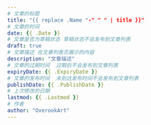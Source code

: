 ```yaml
---
# 文章的标题
title: "{{ replace .Name "-" " " | title }}"
# 文章的时间
date: {{ .Date }}
# 文章是否为草稿状态 草稿状态不会发布到文章列表
draft: true
# 文章描述 在文章列表页展示的内容
description: "文章描述"
# 文章的过期时间  过期后不会发布到文章列表
expiryDate: {{ .ExpiryDate }} 
# 文章的发布时间  未到达发布时间不会发布到文章列表
publishDate: {{ .PublishDate }}
# 上次修改的日期
lastmod: {{ .Lastmod }}
# 作者
author: "OverookArt"
---
```

